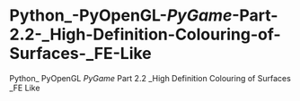 # Python_-PyOpenGL-_PyGame_-Part-2.2-_High-Definition-Colouring-of-Surfaces-_FE-Like
Python_ PyOpenGL _PyGame_ Part 2.2 _High Definition Colouring of Surfaces _FE Like
